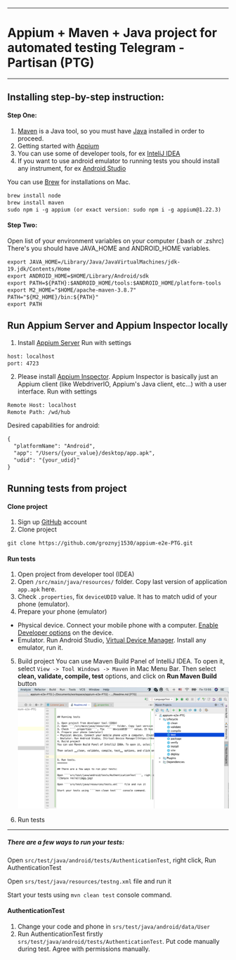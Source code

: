 ***
# Appium + Maven + Java project for automated testing Telegram - Partisan (PTG)
***

## Installing step-by-step instruction:

#### Step One:
1. [Maven](https://maven.apache.org/download.cgi "Maven downloads") is a Java tool, so you must have [Java](https://www.oracle.com/java/technologies/downloads/ "Java downloads") installed in order to proceed.
2. Getting started with [Appium](https://appium.io/docs/en/about-appium/getting-started/?lang=en#getting-started)
3. You can use some of developer tools, for ex  [InteliJ IDEA](https://www.jetbrains.com/idea/download)
4. If you want to use android emulator to running tests you should install any instrument, for ex [Android Studio](https://developer.android.com/studio)

You can use [Brew](https://brew.sh/) for installations on Mac.
````
brew install node
brew install maven
sudo npm i -g appium (or exact version: sudo npm i -g appium@1.22.3)
````

#### Step Two:
Open list of your environment variables on your computer (.bash or .zshrc)
There's you should have JAVA_HOME and ANDROID_HOME variables.

````
export JAVA_HOME=/Library/Java/JavaVirtualMachines/jdk-19.jdk/Contents/Home
export ANDROID_HOME=$HOME/Library/Android/sdk
export PATH=${PATH}:$ANDROID_HOME/tools:$ANDROID_HOME/platform-tools
export M2_HOME="$HOME/apache-maven-3.8.7"
PATH="${M2_HOME}/bin:${PATH}"
export PATH
````

## Run Appium Server and Appium Inspector locally
1. Install [Appium Server](https://github.com/appium/appium-desktop)
Run with settings
````
host: localhost
port: 4723
````
2. Please install [Appium Inspector](https://github.com/appium/appium-inspector#installation). Appium Inspector is basically just an Appium client (like WebdriverIO, Appium's Java client, etc...) with a user interface.
Run with settings
````
Remote Host: localhost
Remote Path: /wd/hub
````
Desired capabilities for android:
````
{
  "platformName": "Android",
  "app": "/Users/{your_value}/desktop/app.apk",
  "udid": "{your_udid}"
}
````


## Running tests from project

#### Clone project
1. Sign up [GitHub](https://github.com/login) account
2. Clone project
````
git clone https://github.com/groznyj1530/appium-e2e-PTG.git
````

#### Run tests
1. Open project from developer tool (IDEA)
2. Open ````/src/main/java/resources/```` folder. Copy last version of application ````app.apk````  here.
3. Check ````.properties````, fix  ````deviceUDID```` value. It has to match udid of your phone (emulator).
4. Prepare your phone (emulator)
- Physical device. Connect your mobile phone with a computer. [Enable Developer options](https://developer.android.com/studio/debug/dev-options) on the device.
- Emulator. Run Android Studio, [Virtual Device Manager](https://developer.android.com/studio/run/managing-avds). Install any emulator, run it.
5. Build project
You can use Maven Build Panel of IntelliJ IDEA. To open it, select ````View -> Tool Windows -> Maven```` in Mac Menu Bar.
Then select __clean, validate, compile, test__ options, and click on __Run Maven Build__ button
![Build projects](img2.png)

5. Run tests
*******
##### There are a few ways to run your tests:

Open ````src/test/java/android/tests/AuthenticationTest````, right click, Run AuthenticationTest

Open ````srs/test/java/resources/testng.xml```` file and run it

Start your tests using ````mvn clean test```` console command.

#### AuthenticationTest
1. Change your code and phone in  ````srs/test/java/android/data/User````
2. Run AuthenticationTest firstly ````srs/test/java/android/tests/AuthenticationTest````. Put code manually during test. Agree with permissions manually.


